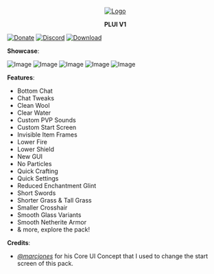 <br/>
<p align="center">
  <a href="https://github.com/artsvn/PocketLoki">
    <img src="https://static1.textcraft.net/data1/b/4/b470a313d4b5040567f714a8975057ed5fa925c8da39a3ee5e6b4b0d3255bfef95601890afd80709da39a3ee5e6b4b0d3255bfef95601890afd8070975f6a90f68302a925908dbbefd0a80c0.png" alt="Logo">
  </a>
  <b><p align="center">PLUI V1</p></b>
</p>

[![Donate](https://img.shields.io/badge/DONATE-COFFEE-A6C1DF)](https://lokibot.site/donate) 
[![Discord](https://img.shields.io/badge/DISCORD-SERVER-A8AAD0)](https://discord.gg/R89XUt7uMa) 
[![Download](https://img.shields.io/badge/DOWNLOAD-PLUI-F3D9B1)](https://link-center.net/640073/plui-v1)

**Showcase**:

![Image](https://media.discordapp.net/attachments/1096894008111935644/1097227061678059580/Screenshot_20230417_004537.jpg)
![Image](https://media.discordapp.net/attachments/1096894008111935644/1097227117416173628/Screenshot_20230417_015106.jpg)
![Image](https://media.discordapp.net/attachments/1096894008111935644/1097227129755816106/Screenshot_20230417_015204.jpg)
![Image](https://media.discordapp.net/attachments/1096894008111935644/1097227143144026273/Screenshot_20230417_015302.jpg)
![Image](https://media.discordapp.net/attachments/1096894008111935644/1097227223506878565/Screenshot_20230417_015429.jpg)

**Features**:
* Bottom Chat
* Chat Tweaks
* Clean Wool
* Clear Water
* Custom PVP Sounds
* Custom Start Screen
* Invisible Item Frames
* Lower Fire
* Lower Shield
* New GUI
* No Particles
* Quick Crafting
* Quick Settings
* Reduced Enchantment Glint
* Short Swords
* Shorter Grass & Tall Grass
* Smaller Crosshair
* Smooth Glass Variants
* Smooth Netherite Armor
* & more, explore the pack!

**Credits**:
* [_@marcjones_](https://twitter.com/_marcjones_?lang=en) for his Core UI Concept that I used to change the start screen of this pack.
